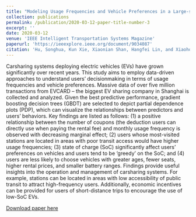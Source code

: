 ```yaml
---
title: "Modeling Usage Frequencies and Vehicle Preferences in a Large-scale Electric Vehicle Sharing System"
collection: publications
permalink: /publication/2020-03-12-paper-title-number-3
excerpt: ''
date: 2020-03-12
venue: 'IEEE Intelligent Transportation Systems Magazine'
paperurl: 'https://ieeexplore.ieee.org/document/9034087'
citation: 'Hu, Songhua, Kun Xie, Xiaonian Shan, Hangfei Lin, and Xiaohong Chen. "Modeling Usage Frequencies and Vehicle Preferences in a Large-Scale Electric Vehicle Sharing System." IEEE Intelligent Transportation Systems Magazine (2020).'
---
```

Carsharing systems deploying electric vehicles (EVs) have grown significantly over recent years. This study aims to employ data-driven approaches to understand users’ decisionmaking in terms of usage frequencies and vehicle preferences. Massive data of over five million transactions from EVCARD – the biggest EV sharing company in Shanghai is collected and analyzed. Given the best predictive performance, gradient boosting decision trees (GBDT) are selected to depict partial dependence plots (PDP), which can visualize the relationships between predictors and users’ behaviors. Key findings are listed as follows: (1) a positive relationship between the number of coupons (the deduction users can directly use when paying the rental fee) and monthly usage frequency is observed with decreasing marginal effect; (2) users whose most-visited stations are located in areas with poor transit access would have higher usage frequencies; (3) state of charge (SoC) significantly affect users’ preferences on vehicles and users tend to be ‘greedy’ on the SoC; and (4) users are less likely to choose vehicles with greater ages, fewer seats, higher rental prices, and smaller battery ranges. Findings provide useful insights into the operation and management of carsharing systems. For example, stations can be located in areas with low accessibility of public transit to attract high-frequency users. Additionally, economic incentives can be provided for users of short-distance trips to encourage the use of low-SoC EVs.

[Download paper here](https://ieeexplore.ieee.org/document/9034087)
